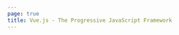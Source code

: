 ```yaml
---
page: true
title: Vue.js - The Progressive JavaScript Framework
---
```


<script setup>
import Home from '/@theme/components/Home.vue'
</script>

<Home />